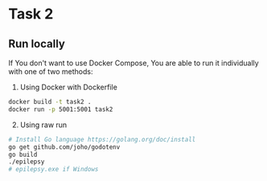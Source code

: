 # Task 2

## Run locally

If You don't want to use Docker Compose, You are able to run it individually with one of two methods:  
1. Using Docker with Dockerfile
```sh
docker build -t task2 .
docker run -p 5001:5001 task2
```
2. Using raw run
```sh
# Install Go language https://golang.org/doc/install
go get github.com/joho/godotenv
go build
./epilepsy
# epilepsy.exe if Windows
```

